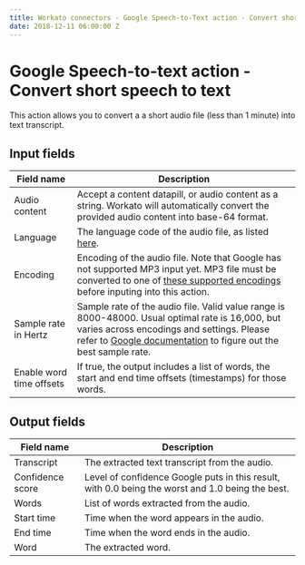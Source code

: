 ```yaml
---
title: Workato connectors - Google Speech-to-Text action - Convert short speech to text
date: 2018-12-11 06:00:00 Z
---
```


# Google Speech-to-text action - Convert short speech to text
This action allows you to convert a a short audio file (less than 1 minute) into text transcript.

## Input fields

| Field name | Description |
|---|---|
| Audio content | Accept a content datapill, or audio content as a string. Workato will automatically convert the provided audio content into base-64 format. |
| Language | The language code of the audio file, as listed [here](https://cloud.google.com/speech-to-text/docs/languages). |
| Encoding | Encoding of the audio file. Note that Google has not supported MP3 input yet. MP3 file must be converted to one of [these supported encodings](https://cloud.google.com/speech-to-text/docs/reference/rest/v1/RecognitionConfig#AudioEncoding) before inputing into this action. |
| Sample rate in Hertz | Sample rate of the audio file. Valid value range is 8000-48000. Usual optimal rate is 16,000, but varies across encodings and settings. Please refer to [Google documentation](https://cloud.google.com/speech-to-text/docs/reference/rest/v1/RecognitionConfig#audioencoding) to figure out the best sample rate. |
| Enable word time offsets | If true, the output includes a list of words, the start and end time offsets (timestamps) for those words. |

## Output fields

| Field name | Description |
|---|---|
| Transcript | The extracted text transcript from the audio. |
| Confidence score | Level of confidence Google puts in this result, with 0.0 being the worst and 1.0 being the best. |
| Words | List of words extracted from the audio. |
| Start time | Time when the word appears in the audio. |
| End time | Time when the word ends in the audio. |
| Word | The extracted word. |
